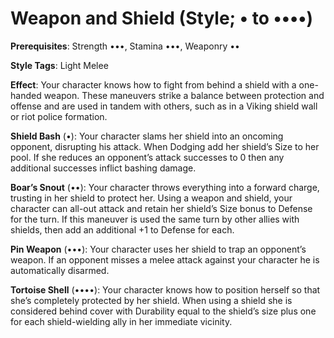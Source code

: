 # Weapon and Shield (Style; • to ••••) 
**Prerequisites**: Strength •••, Stamina •••, Weaponry •• 

**Style Tags**: Light Melee 

**Effect**: Your character knows how to fight from behind a shield with a one-handed weapon. These maneuvers strike a balance between protection and offense and are used in tandem with others, such as in a Viking shield wall or riot police formation. 

**Shield Bash** (•): Your character slams her shield into an oncoming opponent, disrupting his attack. When Dodging add her shield’s Size to her pool. If she reduces an opponent’s attack successes to 0 then any additional successes inflict bashing damage. 

**Boar’s Snout** (••): Your character throws everything into a forward charge, trusting in her shield to protect her. Using a weapon and shield, your character can all-out attack and retain her shield’s Size bonus to Defense for the turn. If this maneuver is used the same turn by other allies with shields, then add an additional +1 to Defense for each. 

**Pin Weapon** (•••): Your character uses her shield to trap an opponent’s weapon. If an opponent misses a melee attack against your character he is automatically disarmed. 

**Tortoise Shell** (••••): Your character knows how to position herself so that she’s completely protected by her shield. When using a shield she is considered behind cover with Durability equal to the shield’s size plus one for each shield-wielding ally in her immediate vicinity.